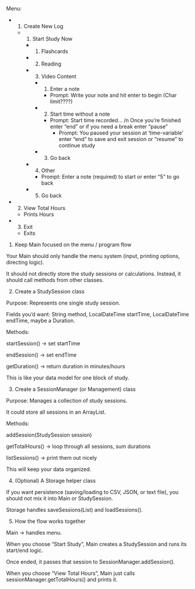 Menu: 
- 1. Create New Log
    - 1. Start Study Now
        - 1. Flashcards         
        - 2. Reading             
        - 3. Video Content  
            - 1. Enter a note
                - Prompt: Write your note and hit enter to begin (Char limit????)
            - 2. Start time without a note
                - Prompt: Start time recorded… /n Once you’re finished enter “end” or if you need a break enter “pause”
                    - Prompt: You paused your session at ‘time-variable’ enter “end” to save and exit session or “resume” to continue study
            - 3. Go back
        - 4. Other
            - Prompt: Enter a note (required) to start or enter “5” to go back
        - 5. Go back
- 2. View Total Hours
    - Prints Hours
- 3. Exit
    - Exits

1. Keep Main focused on the menu / program flow

Your Main should only handle the menu system (input, printing options, directing logic).

It should not directly store the study sessions or calculations. Instead, it should call methods from other classes.

2. Create a StudySession class

Purpose: Represents one single study session.

Fields you’d want: String method, LocalDateTime startTime, LocalDateTime endTime, maybe a Duration.

Methods:

startSession() → set startTime

endSession() → set endTime

getDuration() → return duration in minutes/hours

This is like your data model for one block of study.

3. Create a SessionManager (or Management) class

Purpose: Manages a collection of study sessions.

It could store all sessions in an ArrayList<StudySession>.

Methods:

addSession(StudySession session)

getTotalHours() → loop through all sessions, sum durations

listSessions() → print them out nicely

This will keep your data organized.

4. (Optional) A Storage helper class

If you want persistence (saving/loading to CSV, JSON, or text file), you should not mix it into Main or StudySession.

Storage handles saveSessions(List<StudySession>) and loadSessions().

5. How the flow works together

Main → handles menu.

When you choose “Start Study”, Main creates a StudySession and runs its start/end logic.

Once ended, it passes that session to SessionManager.addSession().

When you choose “View Total Hours”, Main just calls sessionManager.getTotalHours() and prints it.